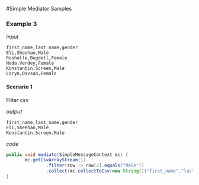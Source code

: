 #Simple Mediator Samples

### Example 3

*input*

```text
first_name,last_name,gender
Eli,Sheehan,Male
Roshelle,Bugdell,Female
Neda,Verdey,Female
Konstantin,Screen,Male
Caryn,Davson,Female
```

#### Scenario 1
Filter csv

*output*

```text
first_name,last_name,gender
Eli,Sheehan,Male
Konstantin,Screen,Male
```

*code*

```java
public void mediate(SimpleMessageContext mc) {
       mc.getCsvArrayStream(1)
               .filter(row -> row[2].equals("Male"))
               .collect(mc.collectToCsv(new String[]{"first_name","last_name","gender"}));
}
```
